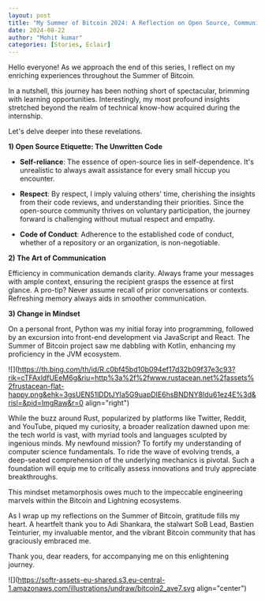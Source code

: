 ```yaml
---
layout: post
title: "My Summer of Bitcoin 2024: A Reflection on Open Source, Communication, and Growth"
date: 2024-08-22
author: "Mohit kumar"
categories: [Stories, Eclair]
---
```


Hello everyone! As we approach the end of this series, I reflect on my enriching experiences throughout the Summer of Bitcoin.

In a nutshell, this journey has been nothing short of spectacular, brimming with learning opportunities. Interestingly, my most profound insights stretched beyond the realm of technical know-how acquired during the internship.

Let's delve deeper into these revelations.

**1) Open Source Etiquette: The Unwritten Code**

* **Self-reliance**: The essence of open-source lies in self-dependence. It's unrealistic to always await assistance for every small hiccup you encounter.
    
* **Respect**: By respect, I imply valuing others' time, cherishing the insights from their code reviews, and understanding their priorities. Since the open-source community thrives on voluntary participation, the journey forward is challenging without mutual respect and empathy.
    
* **Code of Conduct**: Adherence to the established code of conduct, whether of a repository or an organization, is non-negotiable.
    

**2) The Art of Communication**

Efficiency in communication demands clarity. Always frame your messages with ample context, ensuring the recipient grasps the essence at first glance. A pro-tip? Never assume recall of prior conversations or contexts. Refreshing memory always aids in smoother communication.

**3) Change in Mindset**

On a personal front, Python was my initial foray into programming, followed by an excursion into front-end development via JavaScript and React. The Summer of Bitcoin project saw me dabbling with Kotlin, enhancing my proficiency in the JVM ecosystem.

![](https://th.bing.com/th/id/R.c0bf45bd10b094ef17d32b09f37e3c93?rik=cTFAxldfUEeM6g&riu=http%3a%2f%2fwww.rustacean.net%2fassets%2frustacean-flat-happy.png&ehk=3gsUEN51lDDtJYla5G9uapDIE6hsBNDNY8Idu61ez4E%3d&risl=&pid=ImgRaw&r=0 align="right")

While the buzz around Rust, popularized by platforms like Twitter, Reddit, and YouTube, piqued my curiosity, a broader realization dawned upon me: the tech world is vast, with myriad tools and languages sculpted by ingenious minds. My newfound mission? To fortify my understanding of computer science fundamentals. To ride the wave of evolving trends, a deep-seated comprehension of the underlying mechanics is pivotal. Such a foundation will equip me to critically assess innovations and truly appreciate breakthroughs.

This mindset metamorphosis owes much to the impeccable engineering marvels within the Bitcoin and Lightning ecosystems.

As I wrap up my reflections on the Summer of Bitcoin, gratitude fills my heart. A heartfelt thank you to Adi Shankara, the stalwart SoB Lead, Bastien Teinturier, my invaluable mentor, and the vibrant Bitcoin community that has graciously embraced me.

Thank you, dear readers, for accompanying me on this enlightening journey.

![](https://softr-assets-eu-shared.s3.eu-central-1.amazonaws.com/illustrations/undraw/bitcoin2_ave7.svg align="center")
